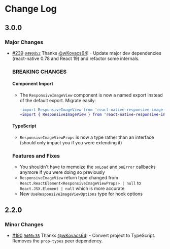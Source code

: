 # Change Log

## 3.0.0

### Major Changes

- [#239](https://github.com/wKovacs64/react-native-responsive-image-view/pull/239) [`0490d52`](https://github.com/wKovacs64/react-native-responsive-image-view/commit/0490d5287bad2743f86193eda7ad18717f03db66) Thanks [@wKovacs64](https://github.com/wKovacs64)! - Update major dev dependencies (react-native 0.78 and React 19) and refactor some internals.

  ### BREAKING CHANGES

  #### Component Import

  - The `ResponsiveImageView` component is now a named export instead of the default export. Migrate easily:

    ```diff
    -import ResponsiveImageView from 'react-native-responsive-image-view';
    +import { ResponsiveImageView } from 'react-native-responsive-image-view';
    ```

  #### TypeScript

  - `ResponsiveImageViewProps` is now a type rather than an interface (should only impact you if you were extending it)

  ### Features and Fixes

  - You shouldn't have to memoize the `onLoad` and `onError` callbacks anymore if you were doing so previously
  - `ResponsiveImageView` return type changed from `React.ReactElement<ResponsiveImageViewProps> | null` to `React.JSX.Element | null` which is more accurate
  - New `UseResponsiveImageViewOptions` type for hook options

## 2.2.0

### Minor Changes

- [#190](https://github.com/wKovacs64/react-native-responsive-image-view/pull/190) [`9d00c38`](https://github.com/wKovacs64/react-native-responsive-image-view/commit/9d00c380425b8a37c7519ba4ae92be21f8edb8b0) Thanks [@wKovacs64](https://github.com/wKovacs64)! - Convert project to TypeScript. Removes the `prop-types` peer dependency.
